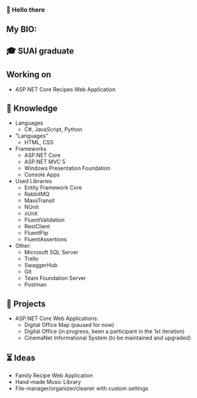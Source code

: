  ### 👋 Hello there

My BIO:
-

 :mortar_board: SUAI graduate 
 -
 
 Working on
 -
 - ASP.NET Core Recipes Web Application
 
 :scroll: Knowledge
 -
 - Languages
   - C#, JavaScript, Python
 - "Languages"
   - HTML, CSS
 - Frameworks
   - ASP.NET Core
   - ASP.NET MVC 5
   - Windows Presentation Foundation
   - Console Apps
 - Used Libraries
   - Entity Framework Core
   - RabbitMQ
   - MassTransit
   - NUnit
   - xUnit
   - FluentValidation
   - RestClient
   - FluentFtp
   - FluentAssertions
 - Other:
   - Microsoft SQL Server
   - Trello
   - SwaggerHub
   - Git
   - Team Foundation Server
   - Postman
   
 :hammer: Projects
 - 
 - ASP.NET Core Web Applications:
   - Digital Office Map (paused for now)
   - Digital Office (in progress, been a participant in the 1st iteration)
   - CinemaNet Informational System (to be maintained and upgraded)
 
 :hourglass_flowing_sand: Ideas
 -
 - Family Recipe Web Application
 - Hand-made Music Library
 - File-manager/organizer/cleaner with custom settings
